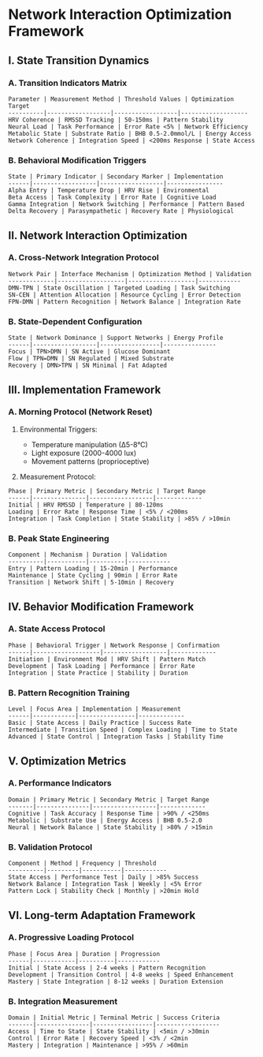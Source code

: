 # Network Interaction Optimization Framework

## I. State Transition Dynamics

### A. Transition Indicators Matrix
```
Parameter | Measurement Method | Threshold Values | Optimization Target
----------|------------------|------------------|-------------------
HRV Coherence | RMSSD Tracking | 50-150ms | Pattern Stability
Neural Load | Task Performance | Error Rate <5% | Network Efficiency
Metabolic State | Substrate Ratio | BHB 0.5-2.0mmol/L | Energy Access
Network Coherence | Integration Speed | <200ms Response | State Access
```

### B. Behavioral Modification Triggers
```
State | Primary Indicator | Secondary Marker | Implementation
------|------------------|------------------|----------------
Alpha Entry | Temperature Drop | HRV Rise | Environmental
Beta Access | Task Complexity | Error Rate | Cognitive Load
Gamma Integration | Network Switching | Performance | Pattern Based
Delta Recovery | Parasympathetic | Recovery Rate | Physiological
```

## II. Network Interaction Optimization

### A. Cross-Network Integration Protocol
```
Network Pair | Interface Mechanism | Optimization Method | Validation
-------------|-------------------|-------------------|------------
DMN-TPN | State Oscillation | Targeted Loading | Task Switching
SN-CEN | Attention Allocation | Resource Cycling | Error Detection
FPN-DMN | Pattern Recognition | Network Balance | Integration Rate
```

### B. State-Dependent Configuration
```
State | Network Dominance | Support Networks | Energy Profile
------|------------------|-----------------|---------------
Focus | TPN>DMN | SN Active | Glucose Dominant
Flow | TPN=DMN | SN Regulated | Mixed Substrate
Recovery | DMN>TPN | SN Minimal | Fat Adapted
```

## III. Implementation Framework

### A. Morning Protocol (Network Reset)
1. Environmental Triggers:
   - Temperature manipulation (∆5-8°C)
   - Light exposure (2000-4000 lux)
   - Movement patterns (proprioceptive)

2. Measurement Protocol:
```
Phase | Primary Metric | Secondary Metric | Target Range
------|---------------|------------------|-------------
Initial | HRV RMSSD | Temperature | 80-120ms
Loading | Error Rate | Response Time | <5% / <200ms
Integration | Task Completion | State Stability | >85% / >10min
```

### B. Peak State Engineering
```
Component | Mechanism | Duration | Validation
----------|-----------|----------|------------
Entry | Pattern Loading | 15-20min | Performance
Maintenance | State Cycling | 90min | Error Rate
Transition | Network Shift | 5-10min | Recovery
```

## IV. Behavior Modification Framework

### A. State Access Protocol
```
Phase | Behavioral Trigger | Network Response | Confirmation
------|-------------------|------------------|-------------
Initiation | Environment Mod | HRV Shift | Pattern Match
Development | Task Loading | Performance | Error Rate
Integration | State Practice | Stability | Duration
```

### B. Pattern Recognition Training
```
Level | Focus Area | Implementation | Measurement
------|------------|----------------|-------------
Basic | State Access | Daily Practice | Success Rate
Intermediate | Transition Speed | Complex Loading | Time to State
Advanced | State Control | Integration Tasks | Stability Time
```

## V. Optimization Metrics

### A. Performance Indicators
```
Domain | Primary Metric | Secondary Metric | Target Range
-------|---------------|------------------|-------------
Cognitive | Task Accuracy | Response Time | >90% / <250ms
Metabolic | Substrate Use | Energy Access | BHB 0.5-2.0
Neural | Network Balance | State Stability | >80% / >15min
```

### B. Validation Protocol
```
Component | Method | Frequency | Threshold
----------|---------|-----------|------------
State Access | Performance Test | Daily | >85% Success
Network Balance | Integration Task | Weekly | <5% Error
Pattern Lock | Stability Check | Monthly | >20min Hold
```

## VI. Long-term Adaptation Framework

### A. Progressive Loading Protocol
```
Phase | Focus Area | Duration | Progression
------|------------|----------|------------
Initial | State Access | 2-4 weeks | Pattern Recognition
Development | Transition Control | 4-8 weeks | Speed Enhancement
Mastery | State Integration | 8-12 weeks | Duration Extension
```

### B. Integration Measurement
```
Domain | Initial Metric | Terminal Metric | Success Criteria
-------|---------------|-----------------|------------------
Access | Time to State | State Stability | <5min / >30min
Control | Error Rate | Recovery Speed | <3% / <2min
Mastery | Integration | Maintenance | >95% / >60min
```
